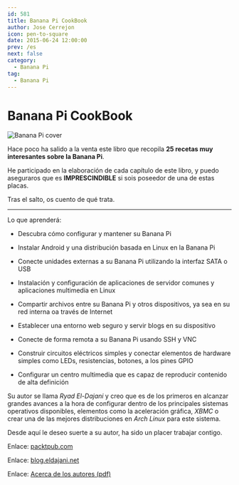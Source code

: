 ```yaml
---
id: 581
title: Banana Pi CookBook
author: Jose Cerrejon
icon: pen-to-square
date: 2015-06-24 12:00:00
prev: /es
next: false
category:
  - Banana Pi
tag:
  - Banana Pi
---
```


# Banana Pi CookBook

![Banana Pi cover](/images/2015/06/bananapi_cover.jpg)

Hace poco ha salido a la venta este libro que recopila **25 recetas muy interesantes sobre la Banana Pi**. 

He participado en la elaboración de cada capítulo de este libro, y puedo aseguraros que es **IMPRESCINDIBLE** si sois poseedor de una de estas placas.

Tras el salto, os cuento de qué trata.

- - -
Lo que aprenderá:

* Descubra cómo configurar y mantener su  Banana Pi

* Instalar Android y una distribución basada en Linux en la Banana Pi

* Conecte unidades externas a su Banana Pi utilizando la interfaz SATA o USB

* Instalación y configuración de aplicaciones de servidor comunes y aplicaciones multimedia en Linux

* Compartir archivos entre su Banana Pi y otros dispositivos, ya sea en su red interna oa través de Internet

* Establecer una entorno web seguro y servir blogs en su dispositivo

* Conecte de forma remota a su Banana Pi usando SSH y VNC

* Construir circuitos eléctricos simples y conectar elementos de hardware simples como LEDs, resistencias, botones, a los pines GPIO

* Configurar un centro multimedia que es capaz de reproducir contenido de alta definición

Su autor se llama *Ryad El-Dajani* y creo que es de los primeros en alcanzar grandes avances a la hora de configurar dentro de los principales sistemas operativos disponibles, elementos como la aceleración gráfica, *XBMC* o crear una de las mejores distribuciones en *Arch Linux* para este sistema.

Desde aquí le deseo suerte a su autor, ha sido un placer trabajar contigo.

Enlace: [packtpub.com](http://www.packtpub.com/hardware-and-creative/banana-pi-cookbook)

Enlace: [blog.eldajani.net](http://blog.eldajani.net/banana-pi-cookbook/)

Enlace: [Acerca de los autores (pdf)](/res/B04622_FM_ForProof_MJ.pdf)